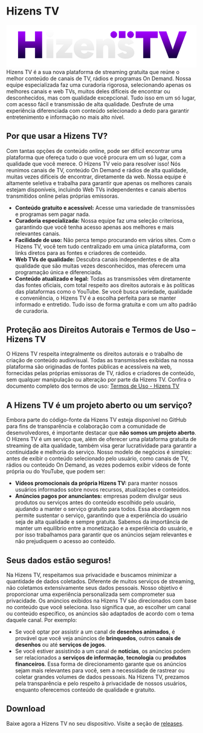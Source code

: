 # Hizens TV
![Hizens TV](/images/Logo.png)
Hizens TV é a sua nova plataforma de streaming gratuita que reúne o melhor conteúdo de canais de TV, rádios e programas On Demand. Nossa equipe especializada faz uma curadoria rigorosa, selecionando apenas os melhores canais e web TVs, muitos deles difíceis de encontrar ou desconhecidos, mas com qualidade excepcional. Tudo isso em um só lugar, com acesso fácil e transmissão de alta qualidade. Desfrute de uma experiência diferenciada com conteúdo selecionado a dedo para garantir entretenimento e informação no mais alto nível.
## Por que usar a Hizens TV?
Com tantas opções de conteúdo online, pode ser difícil encontrar uma plataforma que ofereça tudo o que você procura em um só lugar, com a qualidade que você merece. O Hizens TV veio para resolver isso! Nós reunimos canais de TV, conteúdo On Demand e rádios de alta qualidade, muitas vezes difíceis de encontrar, diretamente da web. Nossa equipe é altamente seletiva e trabalha para garantir que apenas os melhores canais estejam disponíveis, incluindo Web TVs independentes e canais abertos transmitidos online pelas próprias emissoras.
- **Conteúdo gratuito e acessível:** Acesse uma variedade de transmissões e programas sem pagar nada.
- **Curadoria especializada:** Nossa equipe faz uma seleção criteriosa, garantindo que você tenha acesso apenas aos melhores e mais relevantes canais.
- **Facilidade de uso:** Não perca tempo procurando em vários sites. Com o Hizens TV, você tem tudo centralizado em uma única plataforma, com links diretos para as fontes e criadores de conteúdo.
- **Web TVs de qualidade:** Descubra canais independentes e de alta qualidade que são muitas vezes desconhecidos, mas oferecem uma programação única e diferenciada.
- **Conteúdo atualizado e legal:** Todas as transmissões vêm diretamente das fontes oficiais, com total respeito aos direitos autorais e às políticas das plataformas como o YouTube.
Se você busca variedade, qualidade e conveniência, o Hizens TV é a escolha perfeita para se manter informado e entretido. Tudo isso de forma gratuita e com um alto padrão de curadoria.
## Proteção aos Direitos Autorais e Termos de Uso – Hizens TV
O Hizens TV respeita integralmente os direitos autorais e o trabalho de criação de conteúdo audiovisual. Todas as transmissões exibidas na nossa plataforma são originadas de fontes públicas e acessíveis na web, fornecidas pelas próprias emissoras de TV, rádios e criadores de conteúdo, sem qualquer manipulação ou alteração por parte da Hizens TV.
Confira o documento completo dos termos de uso: [Termos de Uso - Hizens TV](/docs/Termos.md)
## A Hizens TV é um projeto aberto ou um serviço?
Embora parte do código-fonte da Hizens TV esteja disponível no GitHub para fins de transparência e colaboração com a comunidade de desenvolvedores, é importante destacar que **não somos um projeto aberto**. O Hizens TV é um serviço que, além de oferecer uma plataforma gratuita de streaming de alta qualidade, também visa gerar lucratividade para garantir a continuidade e melhoria do serviço.
Nosso modelo de negócios é simples: antes de exibir o conteúdo selecionado pelo usuário, como canais de TV, rádios ou conteúdo On Demand, as vezes podemos exibir vídeos de fonte própria ou do YouTube, que podem ser:
- **Vídeos promocionais da própria Hizens TV:** para manter nossos usuários informados sobre novos recursos, atualizações e conteúdos.
- **Anúncios pagos por anunciantes:** empresas podem divulgar seus produtos ou serviços antes do conteúdo escolhido pelo usuário, ajudando a manter o serviço gratuito para todos.
Essa abordagem nos permite sustentar o serviço, garantindo que a experiência do usuário seja de alta qualidade e sempre gratuita. Sabemos da importância de manter um equilíbrio entre a monetização e a experiência do usuário, e por isso trabalhamos para garantir que os anúncios sejam relevantes e não prejudiquem o acesso ao conteúdo.
## Seus dados estão seguros!
Na Hizens TV, respeitamos sua privacidade e buscamos minimizar a quantidade de dados coletados. Diferente de muitos serviços de streaming, não coletamos extensivamente seus dados pessoais. Nosso objetivo é proporcionar uma experiência personalizada sem comprometer sua privacidade.
Os anúncios exibidos na Hizens TV são direcionados com base no conteúdo que você seleciona. Isso significa que, ao escolher um canal ou conteúdo específico, os anúncios são adaptados de acordo com o tema daquele canal. Por exemplo:
- Se você optar por assistir a um canal de **desenhos animados**, é provável que você veja anúncios de **brinquedos**, outros **canais de desenhos** ou até **serviços de jogos**.
- Se você estiver assistindo a um canal de **notícias**, os anúncios podem ser relacionados a **serviços de informação**, **tecnologia** ou **produtos financeiros**.
Essa forma de direcionamento garante que os anúncios sejam mais relevantes para você, sem a necessidade de rastrear ou coletar grandes volumes de dados pessoais. Na Hizens TV, prezamos pela transparência e pelo respeito à privacidade de nossos usuários, enquanto oferecemos conteúdo de qualidade e gratuito.
## Download
Baixe agora a Hizens TV no seu dispositivo.
Visite a seção de [releases](https://github.com/Vanelton/HizensTV/releases).
